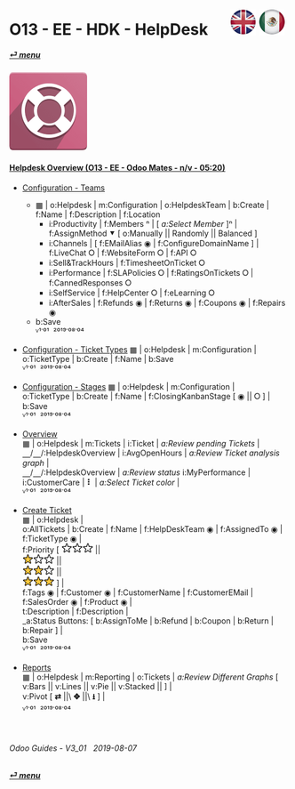 # O13 - EE - HDK - HelpDesk &nbsp;&nbsp;&nbsp;&nbsp; [![en-uk](/doc/img/en-uk_flag_button_small.png)](/en-uk/o13/ee/hdk/en-uk-o13-ee-hdk-helpdesk-guides.md) [ ![es-mx](/doc/img/es-mx_flag_button_small.png)](/es-mx/o13/ee/hdk/es-mx-o13-ee-hdk-helpdesk-guides.md)
#### [_&#x23CE; menu_](/en-uk/o13/ee/en-uk-o13-ee-guides-menu.md)  
### ![hdk](/doc/img/helpdesk.png)
[ⱽ¹²³⁴⁵⁶⁷⁸⁹⁰]: # (ⱽ¹²³⁴⁵⁶⁷⁸⁹⁰) 

#### [Helpdesk Overview (O13 - EE - Odoo Mates - n/v - 05:20)](https://youtube.com/embed/tZNaNtva3js?autoplay=1&start=0&end=0&rel=0&nocount)  

- [Configuration - Teams](https://youtube.com/embed/tZNaNtva3js?autoplay=1&start=35&end=105&rel=0)
  - &#x25A6; | o:Helpdesk | m:Configuration | o:HelpdeskTeam | b:Create | f:Name | f:Description | f:Location  
    - i:Productivity | f:Members &#x207F; | [ _a:Select Member_ ]&#x207F; | f:AssignMethod &#x2BC6; \[ o:Manually \|\| Randomly \|\| Balanced ]  
    - i:Channels | \[ f:EMailAlias &#x25C9; | f:ConfigureDomainName ] | f:LiveChat &#x2B58; | f:WebsiteForm &#x2B58; | f:API &#x2B58;  
    - i:Sell&TrackHours | f:TimesheetOnTicket &#x2B58;  
    - i:Performance | f:SLAPolicies &#x2B58; | f:RatingsOnTickets &#x2B58; | f:CannedResponses &#x2B58;  
    - i:SelfService | f:HelpCenter &#x2B58; | f:eLearning &#x2B58;  
    - i:AfterSales | f:Refunds &#x25C9; | f:Returns &#x25C9; | f:Coupons &#x25C9; | f:Repairs &#x25C9;  
  - b:Save  
  ⱽ¹˙⁰¹ &nbsp;²⁰¹⁹˙⁰⁸˙⁰⁴

- [Configuration - Ticket Types](https://youtube.com/embed/tZNaNtva3js?autoplay=1&start=105&end=118&rel=0)
  &#x25A6; | o:Helpdesk | m:Configuration |  
  o:TicketType | b:Create | f:Name | b:Save  
  ⱽ¹˙⁰¹ &nbsp;²⁰¹⁹˙⁰⁸˙⁰⁴

- [Configuration - Stages](https://youtube.com/embed/tZNaNtva3js?autoplay=1&start=118&end=125&rel=0)
  &#x25A6; | o:Helpdesk | m:Configuration |  
  o:TicketType | b:Create | f:Name | f:ClosingKanbanStage \[ &#x25C9; \|\| &#x2B58; ] | b:Save  
  ⱽ¹˙⁰¹ &nbsp;²⁰¹⁹˙⁰⁸˙⁰⁴

- [Overview](https://youtube.com/embed/tZNaNtva3js?autoplay=1&start=0&end=35&rel=0)  
  &#x25A6; | o:Helpdesk | m:Tickets | i:Ticket | _a:Review pending Tickets_ |  
  &#x23BD;/&#x23BD;/:HelpdeskOverview | i:AvgOpenHours | _a:Review Ticket analysis graph_ |  
  &#x23BD;/&#x23BD;/:HelpdeskOverview | _a:Review status_ i:MyPerformance |  
  i:CustomerCare | **&#x2807;** | _a:Select Ticket color_ |  
  ⱽ¹˙⁰¹ &nbsp;²⁰¹⁹˙⁰⁸˙⁰⁴

- [Create Ticket](https://youtube.com/embed/tZNaNtva3js?autoplay=1&start=125&end=195&rel=0)  
  &#x25A6; | o:Helpdesk |  
  o:AllTickets | b:Create | f:Name | f:HelpDeskTeam &#x25C9; | f:AssignedTo &#x25C9; | f:TicketType &#x25C9; |  
  f:Priority \[ ![unstar](/doc/img/unstar.png)![unstar](/doc/img/unstar.png)![unstar](/doc/img/unstar.png) \|\|  
  ![star](/doc/img/star.png)![unstar](/doc/img/unstar.png)![unstar](/doc/img/unstar.png) \|\|  
  ![star](/doc/img/star.png)![star](/doc/img/star.png)![unstar](/doc/img/unstar.png) \|\|  
  ![star](/doc/img/star.png)![star](/doc/img/star.png)![star](/doc/img/star.png) ] |  
  f:Tags &#x25C9; | f:Customer &#x25C9; | f:CustomerName | f:CustomerEMail | f:SalesOrder &#x25C9; | f:Product &#x25C9; |  
  t:Description | f:Description |  
  _a:Status Buttons: \[ b:AssignToMe | b:Refund | b:Coupon | b:Return | b:Repair ] |  
  b:Save  
  ⱽ¹˙⁰¹ &nbsp;²⁰¹⁹˙⁰⁸˙⁰⁴

- [Reports](https://youtube.com/embed/tZNaNtva3js?autoplay=1&start=208&end=304&rel=0)  
  &#x25A6; | o:Helpdesk | m:Reporting | o:Tickets | _a:Review Different Graphs_ \[ v:Bars \|\| v:Lines \|\| v:Pie \|\| v:Stacked \|\| ] |  
  v:Pivot \[ **&#x21C4;** |\|\ **&#x2725;** |\|\ **&#x2B73;** ] |  
  ⱽ¹˙⁰¹ &nbsp;²⁰¹⁹˙⁰⁸˙⁰⁴

<br>

###### Odoo Guides - V3_01 &nbsp; 2019-08-07  
**[_&#x23CE; menu_](/en-uk/o13/ee/en-uk-o13-ee-guides-menu.md)**  
